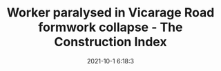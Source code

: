 ---
"title": "Worker paralysed in Vicarage Road formwork collapse - The Construction Index"
"date": "2021-10-1 6:18:3"
"feed_name": "GOOGLENEWSCONSTRUCTION"
"feed_website": "https://news.google.com/search?q=construction%2Bincident&hl=en-US&gl=US&ceid=US:en"
"feed_rss": "https://news.google.com/rss/search?q=construction%2Bincident&hl=en-US&gl=US&ceid=US:en"
"link": "https://www.theconstructionindex.co.uk/news/view/worker-paralysed-in-vicarage-road-formwork-collapse"
"source": "{'href': 'https://www.theconstructionindex.co.uk', 'title': 'The Construction Index'}"
"file": "_posts/2021-1-1-465e7da2beecd4437c8cf0da5fd1083d716e0d92.md"
"accident": "1"
"drilling": "0"
"dead": "0"
"injured": "1"
"arrested": "0"
"where": "unknown site"
"causes": "collapse"
"place": "unknown place"
"place_uri": "unknown place"
---